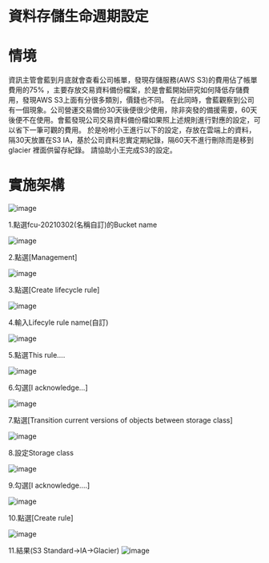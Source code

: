 # 資料存儲生命週期設定


# 情境

資訊主管會藍到月底就會查看公司帳單，發現存儲服務(AWS S3)的費用佔了帳單費用的75% ，主要存放交易資料備份檔案，於是會藍開始研究如何降低存儲費用，發現AWS S3上面有分很多類別，價錢也不同。
在此同時，會藍觀察到公司有一個現象。公司營運交易備份30天後便很少使用，除非突發的備援需要，60天後便不在使用。會藍發現公司交易資料備份檔如果照上述規則進行對應的設定，可以省下一筆可觀的費用。
於是吩咐小王進行以下的設定，存放在雲端上的資料，隔30天放置在S3 IA，基於公司資料忠實定期紀錄，隔60天不進行刪除而是移到glacier 裡面供留存紀錄。
請協助小王完成S3的設定。

# 實施架構

![image](https://user-images.githubusercontent.com/103306835/184654332-bf4e88ed-3814-452f-82ff-e90a10cfc74e.png)


1.點選fcu-20210302(名稱自訂)的Bucket name

![image](https://user-images.githubusercontent.com/103306835/184655902-20c4882b-4123-410b-aa1c-c48087420c74.png)

2.點選[Management]

![image](https://user-images.githubusercontent.com/103306835/184656021-17eb7a3c-45fe-41ea-8daf-07cb8893fa71.png)

3.點選[Create lifecycle rule]

![image](https://user-images.githubusercontent.com/103306835/184656070-3cce7fa7-0c04-49fa-9cc1-0eee038e751d.png)

4.輸入Lifecyle rule name(自訂)

![image](https://user-images.githubusercontent.com/103306835/184656091-643249d8-c67f-4a49-83e7-4dd57edb5427.png)

5.點選This rule….

![image](https://user-images.githubusercontent.com/103306835/184656144-ea9532ce-80d1-4829-9304-9e1061b4ddc4.png)


6.勾選[I acknowledge…]

![image](https://user-images.githubusercontent.com/103306835/184656180-88719721-9c70-4ede-8576-f54f3754f56a.png)

7.點選[Transition current versions of objects between storage class]

![image](https://user-images.githubusercontent.com/103306835/184656236-47a39459-e34d-495c-afaf-c67b8325f435.png)

8.設定Storage class

![image](https://user-images.githubusercontent.com/103306835/184656282-c8002d66-70e1-4ebf-b203-ccd3f4d4a56c.png)

9.勾選[I acknowledge….]

![image](https://user-images.githubusercontent.com/103306835/184656336-1c7dd542-f902-4c54-9ad3-4fe065b29f50.png)

10.點選[Create rule]

![image](https://user-images.githubusercontent.com/103306835/184656429-7ee0eeaa-b5f9-4240-9904-7634d96b23e1.png)


11.結果(S3 Standard->IA->Glacier)
![image](https://user-images.githubusercontent.com/103306835/184656397-5b28e7b9-49a8-4df6-a1b6-8cb0693fe723.png)
